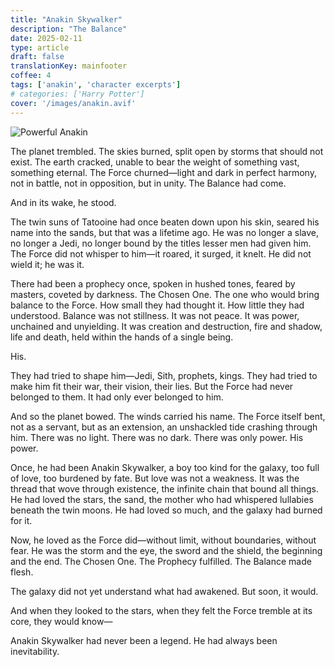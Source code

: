 ```yaml
---
title: "Anakin Skywalker"
description: "The Balance"
date: 2025-02-11
type: article
draft: false
translationKey: mainfooter
coffee: 4
tags: ['anakin', 'character excerpts']
# categories: ['Harry Potter']
cover: '/images/anakin.avif'
---
```

![Powerful Anakin](/images/anakin_force.gif)

The planet trembled. The skies burned, split open by storms that should not exist. The earth cracked, unable to bear the weight of something vast, something eternal. The Force churned—light and dark in perfect harmony, not in battle, not in opposition, but in unity. The Balance had come.

And in its wake, he stood.

The twin suns of Tatooine had once beaten down upon his skin, seared his name into the sands, but that was a lifetime ago. He was no longer a slave, no longer a Jedi, no longer bound by the titles lesser men had given him. The Force did not whisper to him—it roared, it surged, it knelt. He did not wield it; he was it.

There had been a prophecy once, spoken in hushed tones, feared by masters, coveted by darkness. The Chosen One. The one who would bring balance to the Force. How small they had thought it. How little they had understood. Balance was not stillness. It was not peace. It was power, unchained and unyielding. It was creation and destruction, fire and shadow, life and death, held within the hands of a single being.

His.

They had tried to shape him—Jedi, Sith, prophets, kings. They had tried to make him fit their war, their vision, their lies. But the Force had never belonged to them. It had only ever belonged to him.

And so the planet bowed. The winds carried his name. The Force itself bent, not as a servant, but as an extension, an unshackled tide crashing through him. There was no light. There was no dark. There was only power. His power.

Once, he had been Anakin Skywalker, a boy too kind for the galaxy, too full of love, too burdened by fate. But love was not a weakness. It was the thread that wove through existence, the infinite chain that bound all things. He had loved the stars, the sand, the mother who had whispered lullabies beneath the twin moons. He had loved so much, and the galaxy had burned for it.

Now, he loved as the Force did—without limit, without boundaries, without fear. He was the storm and the eye, the sword and the shield, the beginning and the end. The Chosen One. The Prophecy fulfilled. The Balance made flesh.

The galaxy did not yet understand what had awakened. But soon, it would.

And when they looked to the stars, when they felt the Force tremble at its core, they would know—

Anakin Skywalker had never been a legend. He had always been inevitability.